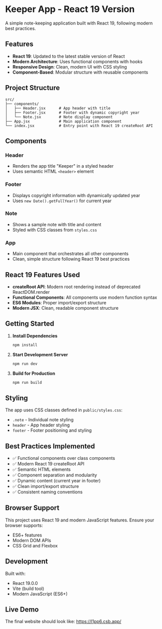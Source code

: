 # Keeper App - React 19 Version

A simple note-keeping application built with React 19, following modern best practices.

## Features

- **React 19**: Updated to the latest stable version of React
- **Modern Architecture**: Uses functional components with hooks
- **Responsive Design**: Clean, modern UI with CSS styling
- **Component-Based**: Modular structure with reusable components

## Project Structure

```
src/
├── components/
│   ├── Header.jsx      # App header with title
│   ├── Footer.jsx      # Footer with dynamic copyright year
│   └── Note.jsx        # Note display component
├── App.jsx             # Main application component
└── index.jsx           # Entry point with React 19 createRoot API
```

## Components

### Header
- Renders the app title "Keeper" in a styled header
- Uses semantic HTML `<header>` element

### Footer
- Displays copyright information with dynamically updated year
- Uses `new Date().getFullYear()` for current year

### Note
- Shows a sample note with title and content
- Styled with CSS classes from `styles.css`

### App
- Main component that orchestrates all other components
- Clean, simple structure following React 19 best practices

## React 19 Features Used

- **createRoot API**: Modern root rendering instead of deprecated ReactDOM.render
- **Functional Components**: All components use modern function syntax
- **ES6 Modules**: Proper import/export structure
- **Modern JSX**: Clean, readable component structure

## Getting Started

1. **Install Dependencies**
   ```bash
   npm install
   ```

2. **Start Development Server**
   ```bash
   npm run dev
   ```

3. **Build for Production**
   ```bash
   npm run build
   ```

## Styling

The app uses CSS classes defined in `public/styles.css`:
- `.note` - Individual note styling
- `header` - App header styling
- `footer` - Footer positioning and styling

## Best Practices Implemented

- ✅ Functional components over class components
- ✅ Modern React 19 createRoot API
- ✅ Semantic HTML elements
- ✅ Component separation and modularity
- ✅ Dynamic content (current year in footer)
- ✅ Clean import/export structure
- ✅ Consistent naming conventions

## Browser Support

This project uses React 19 and modern JavaScript features. Ensure your browser supports:
- ES6+ features
- Modern DOM APIs
- CSS Grid and Flexbox

## Development

Built with:
- React 19.0.0
- Vite (build tool)
- Modern JavaScript (ES6+)

## Live Demo

The final website should look like: https://l1pp6.csb.app/ 